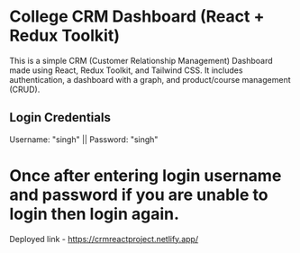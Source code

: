 # College CRM Dashboard (React + Redux Toolkit)

This is a simple CRM (Customer Relationship Management) Dashboard made using React, Redux Toolkit, and Tailwind CSS. It includes authentication, a dashboard with a graph, and product/course management (CRUD).

## Login Credentials

Username: "singh" ||
Password: "singh" 

# Once after entering login username and password if you are unable to login then login again.

Deployed link - https://crmreactproject.netlify.app/

